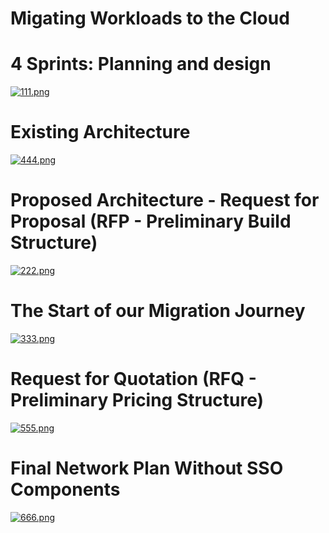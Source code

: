 # Migating Workloads to the Cloud

# 4 Sprints: Planning and design
[![111.png](https://i.postimg.cc/JnCHYsm7/111.png)](https://postimg.cc/sBK2vDvb)

# Existing Architecture 
[![444.png](https://i.postimg.cc/QxDt22Rm/444.png)](https://postimg.cc/6THtRm64)

# Proposed Architecture - Request for Proposal (RFP - Preliminary Build Structure)
[![222.png](https://i.postimg.cc/4y58xCwt/222.png)](https://postimg.cc/ZvWPwMGK)

# The Start of our Migration Journey
[![333.png](https://i.postimg.cc/Z5ZdLBbT/333.png)](https://postimg.cc/N5JFs02V)

# Request for Quotation (RFQ - Preliminary Pricing Structure)
[![555.png](https://i.postimg.cc/sxrjRW0x/555.png)](https://postimg.cc/nj3b4Xxf)

# Final Network Plan Without SSO Components
[![666.png](https://i.postimg.cc/L5HcT3bt/666.png)](https://postimg.cc/47S24VZy)
